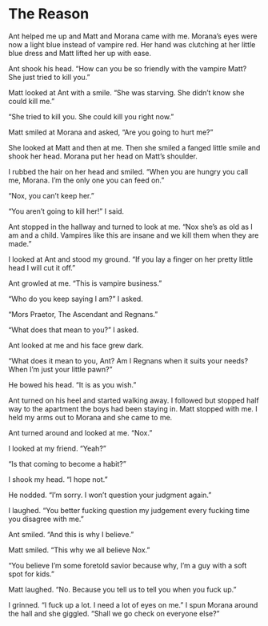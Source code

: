 # The Reason

Ant helped me up and Matt and Morana came with me. Morana’s eyes were now a light blue instead of vampire red. Her hand was clutching at her little blue dress and Matt lifted her up with ease.

Ant shook his head. “How can you be so friendly with the vampire Matt? She just tried to kill you.”

Matt looked at Ant with a smile. “She was starving. She didn’t know she could kill me.”

“She tried to kill you. She could kill you right now.”

Matt smiled at Morana and asked, “Are you going to hurt me?”

She looked at Matt and then at me. Then she smiled a fanged little smile and shook her head. Morana put her head on Matt’s shoulder.

I rubbed the hair on her head and smiled. “When you are hungry you call me, Morana. I’m the only one you can feed on.”

“Nox, you can’t keep her.”

“You aren’t going to kill her!” I said.

Ant stopped in the hallway and turned to look at me. “Nox she’s as old as I am and a child. Vampires like this are insane and we kill them when they are made.”

I looked at Ant and stood my ground. “If you lay a finger on her pretty little head I will cut it off.”

Ant growled at me. “This is vampire business.”

“Who do you keep saying I am?” I asked.

“Mors Praetor, The Ascendant and Regnans.”

“What does that mean to you?” I asked.

Ant looked at me and his face grew dark.

“What does it mean to you, Ant? Am I Regnans when it suits your needs? When I’m just your little pawn?”

He bowed his head. “It is as you wish.”

Ant turned on his heel and started walking away. I followed but stopped half way to the apartment the boys had been staying in. Matt stopped with me. I held my arms out to Morana and she came to me. 

Ant turned around and looked at me. “Nox.”

I looked at my friend. “Yeah?”

“Is that coming to become a habit?”

I shook my head. “I hope not.”

He nodded. “I’m sorry. I won’t question your judgment again.”

I laughed. “You better fucking question my judgement every fucking time you disagree with me.”

Ant smiled. “And this is why I believe.”

Matt smiled. “This why we all believe Nox.”

“You believe I’m some foretold savior because why, I’m a guy with a soft spot for kids.”

Matt laughed. “No. Because you tell us to tell you when you fuck up.”

I grinned. “I fuck up a lot. I need a lot of eyes on me.” I spun Morana around the hall and she giggled. “Shall we go check on everyone else?”